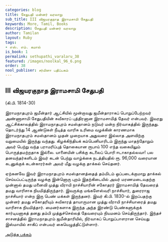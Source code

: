 ```yaml
---
categories: blog
title: சேதுபதி மன்னர் வரலாறு
sub_title: III விஜயரகுநாத இராமசாமி சேதுபதி
keywords: More, Tamil, Books
description: சேதுபதி மன்னர் வரலாறு
author: Tamilan
layout: Ruby
tags:
- எஸ். எம். கமால்
is_book: 1
permalink: sethupathi_varalaru_38
featured: /images/noolkal_96_6.png
order: 38
nool_publiser: சர்மிளா பதிப்பகம்
---
```



## III விஜயரகுநாத இராமசாமி சேதுபதி

(கி.பி. 1814-30)

இராமநாதபுரம் ஜமீன்தார் ஆட்சியில் மூன்றாவது ஜமீன்தாராகப் பொறுப்பேற்றவர் அண்ணாசாமி சேதுபதியின் சுவீகாரப் புத்திரனான இராமசாமித் தேவர் என்பவர். இவரது ஆட்சிக்காலத்தில் இராமநாதபுரம் சமஸ்தானம் நடுவர் மன்ற நிர்வாகத்தில் இருந்தது. தொடர்ந்து 14 ஆண்டுகள் நீடித்த வாரிசு உரிமை வழக்கின் காரணமாக இராமநாதபுரம் சமஸ்தானம் முதன் முறையாக அதுவரை இல்லாத அளவிற்கு வறுமையில் இருந்து வந்தது. கிழக்கிந்தியக் கம்பெனியாரிடம் இருந்து மாதந்தோறும் அவர் பெற்று வந்த பராமரிப்புத் தொகையான ரூபாய் 100 எந்த வகையிலும் பொருத்தமற்றதாக இல்லை. யானையின் பசிக்கு கடலைப் பொரி ஈடாகாதல்லவா! பல தனவந்தர்களிடம் இவர் கடன் பெற்று வாழ்க்கை நடத்தியதில் ரூ. 96,000 வரையான கடனுக்குக் கடன்காரர்கள் அவர் மீது வழக்கு தாக்கல் செய்தனர்.

ஏற்கனவே இவர் இராமநாதபுரம் சமஸ்தானத்தைத் தம்மிடம் ஒப்படைக்குமாறு தாக்கல் செய்யப்பட்டிருந்த வழக்கு இன்னொரு புறம் இதற்கிடையில் அவர் மரணமடைவதற்கு முன்னால் தமது மனைவி முத்து வீராயி நாச்சியாரின் சகோதரர் இராமசாமித் தேவரைத் தமது வாரிசாக நியமித்திருந்தார். இவருக்கு மங்களேஸ்வரி நாச்சியார், துரைராஜ நாச்சியார் என்ற இரு பெண் மக்கள் இருந்தனர். இவர் கி.பி. 1830-ல் இறப்பதற்கு முன்னர் தமது சகோதரியும் சுவீகாரத் தாயாருமான முத்து வீராயி நாச்சியாரைத் தமது வாரிசாக நியமித்தார். மைனர்களாக இருந்த அந்த இரண்டு பெண்களுக்குக் கார்டியனாகத் தனது தம்பி முத்துச்செல்லத் தேவரையும் நியமனம் செய்திருந்தார். இந்தச் சாசனத்தில் இராமநாதபுரம் ஜமீன்தாரியில், நிர்வாகப் பொறுப்பாளரான செய்யது இஸ்மாயில் சாகிப் என்பவர் கையெழுத்திட்டுள்ளார்.

[அடுத்த பக்கம்](sethupathi_varalaru_39)